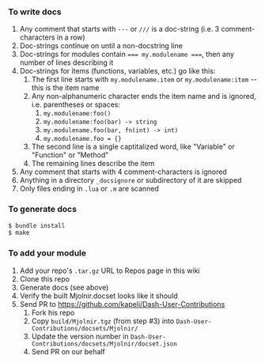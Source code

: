 ### To write docs

1. Any comment that starts with `---` or `///` is a doc-string (i.e. 3 comment-characters in a row)
2. Doc-strings continue on until a non-docstring line
3. Doc-strings for modules contain `=== my.modulename ===`, then any number of lines describing it
4. Doc-strings for items (functions, variables, etc.) go like this:
   1. The first line starts with `my.modulename.item` or `my.modulename:item` -- this is the item name
   2. Any non-alphanumeric character ends the item name and is ignored, i.e. parentheses or spaces:
      1. `my.modulename:foo()`
      2. `my.modulename:foo(bar) -> string`
      3. `my.modulename.foo(bar, fn(int) -> int)`
      4. `my.modulename.foo = {}`
   3. The second line is a single captitalized word, like "Variable" or "Function" or "Method"
   4. The remaining lines describe the item
5. Any comment that starts with 4 comment-characters is ignored
6. Anything in a directory `_docsignore` or subdirectory of it are skipped
7. Only files ending in `.lua` or `.m` are scanned

### To generate docs

~~~bash
$ bundle install
$ make
~~~

### To add your module

1. Add your repo's `.tar.gz` URL to Repos page in this wiki
2. Clone this repo
3. Generate docs (see above)
4. Verify the built Mjolnir.docset looks like it should
5. Send PR to https://github.com/kapeli/Dash-User-Contributions
   1. Fork his repo
   2. Copy `build/Mjolnir.tgz` (from step #3) into `Dash-User-Contributions/docsets/Mjolnir/`
   3. Update the version number in `Dash-User-Contributions/docsets/Mjolnir/docset.json`
   4. Send PR on our behalf
